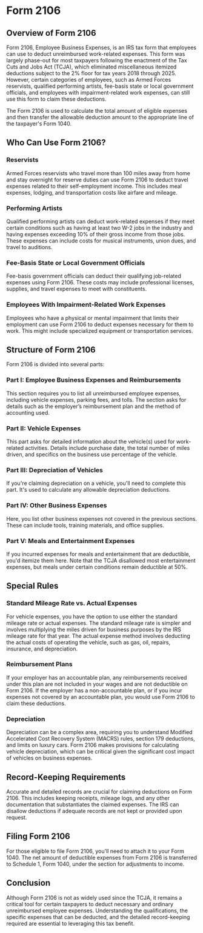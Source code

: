 # Form 2106

## Overview of Form 2106

Form 2106, Employee Business Expenses, is an IRS tax form that employees can use to deduct unreimbursed work-related expenses. This form was largely phase-out for most taxpayers following the enactment of the Tax Cuts and Jobs Act (TCJA), which eliminated miscellaneous itemized deductions subject to the 2% floor for tax years 2018 through 2025. However, certain categories of employees, such as Armed Forces reservists, qualified performing artists, fee-basis state or local government officials, and employees with impairment-related work expenses, can still use this form to claim these deductions.

The Form 2106 is used to calculate the total amount of eligible expenses and then transfer the allowable deduction amount to the appropriate line of the taxpayer's Form 1040.

## Who Can Use Form 2106?

### Reservists

Armed Forces reservists who travel more than 100 miles away from home and stay overnight for reserve duties can use Form 2106 to deduct travel expenses related to their self-employment income. This includes meal expenses, lodging, and transportation costs like airfare and mileage.

### Performing Artists

Qualified performing artists can deduct work-related expenses if they meet certain conditions such as having at least two W-2 jobs in the industry and having expenses exceeding 10% of their gross income from those jobs. These expenses can include costs for musical instruments, union dues, and travel to auditions.

### Fee-Basis State or Local Government Officials

Fee-basis government officials can deduct their qualifying job-related expenses using Form 2106. These costs may include professional licenses, supplies, and travel expenses to meet with constituents.

### Employees With Impairment-Related Work Expenses

Employees who have a physical or mental impairment that limits their employment can use Form 2106 to deduct expenses necessary for them to work. This might include specialized equipment or transportation services.

## Structure of Form 2106

Form 2106 is divided into several parts:

### Part I: Employee Business Expenses and Reimbursements

This section requires you to list all unreimbursed employee expenses, including vehicle expenses, parking fees, and tolls. The section asks for details such as the employer’s reimbursement plan and the method of accounting used.

### Part II: Vehicle Expenses

This part asks for detailed information about the vehicle(s) used for work-related activities. Details include purchase date, the total number of miles driven, and specifics on the business use percentage of the vehicle. 

### Part III: Depreciation of Vehicles

If you're claiming depreciation on a vehicle, you'll need to complete this part. It's used to calculate any allowable depreciation deductions.

### Part IV: Other Business Expenses

Here, you list other business expenses not covered in the previous sections. These can include tools, training materials, and office supplies.

### Part V: Meals and Entertainment Expenses

If you incurred expenses for meals and entertainment that are deductible, you'd itemize them here. Note that the TCJA disallowed most entertainment expenses, but meals under certain conditions remain deductible at 50%.

## Special Rules

### Standard Mileage Rate vs. Actual Expenses

For vehicle expenses, you have the option to use either the standard mileage rate or actual expenses. The standard mileage rate is simpler and involves multiplying the miles driven for business purposes by the IRS mileage rate for that year. The actual expense method involves deducting the actual costs of operating the vehicle, such as gas, oil, repairs, insurance, and depreciation.

### Reimbursement Plans

If your employer has an accountable plan, any reimbursements received under this plan are not included in your wages and are not deductible on Form 2106. If the employer has a non-accountable plan, or if you incur expenses not covered by an accountable plan, you would use Form 2106 to claim these deductions. 

### Depreciation

Depreciation can be a complex area, requiring you to understand Modified Accelerated Cost Recovery System (MACRS) rules, section 179 deductions, and limits on luxury cars. Form 2106 makes provisions for calculating vehicle depreciation, which can be critical given the significant cost impact of vehicles on business expenses.

## Record-Keeping Requirements

Accurate and detailed records are crucial for claiming deductions on Form 2106. This includes keeping receipts, mileage logs, and any other documentation that substantiates the claimed expenses. The IRS can disallow deductions if adequate records are not kept or provided upon request.

## Filing Form 2106

For those eligible to file Form 2106, you'll need to attach it to your Form 1040. The net amount of deductible expenses from Form 2106 is transferred to Schedule 1, Form 1040, under the section for adjustments to income.

## Conclusion

Although Form 2106 is not as widely used since the TCJA, it remains a critical tool for certain taxpayers to deduct necessary and ordinary unreimbursed employee expenses. Understanding the qualifications, the specific expenses that can be deducted, and the detailed record-keeping required are essential to leveraging this tax benefit.